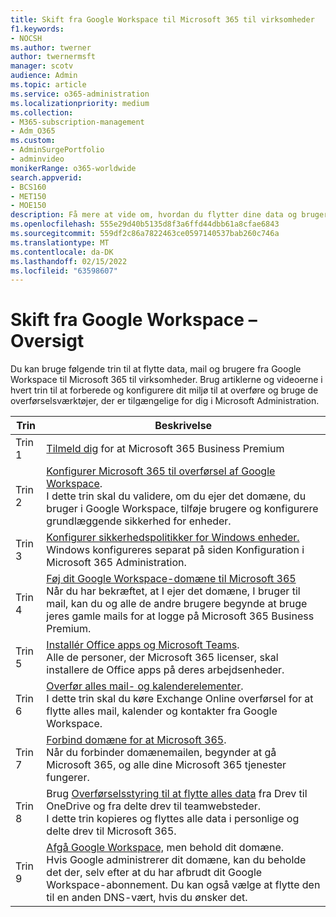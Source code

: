 ```yaml
---
title: Skift fra Google Workspace til Microsoft 365 til virksomheder
f1.keywords:
- NOCSH
ms.author: twerner
author: twernermsft
manager: scotv
audience: Admin
ms.topic: article
ms.service: o365-administration
ms.localizationpriority: medium
ms.collection:
- M365-subscription-management
- Adm_O365
ms.custom:
- AdminSurgePortfolio
- adminvideo
monikerRange: o365-worldwide
search.appverid:
- BCS160
- MET150
- MOE150
description: Få mere at vide om, hvordan du flytter dine data og brugere fra Google Workspace Microsoft 365 til virksomheder.
ms.openlocfilehash: 555e29d40b5135d8f3a6ffd44dbb61a8cfae6843
ms.sourcegitcommit: 559df2c86a7822463ce0597140537bab260c746a
ms.translationtype: MT
ms.contentlocale: da-DK
ms.lasthandoff: 02/15/2022
ms.locfileid: "63598607"
---
```

# <a name="switch-from-google-workspace---overview"></a>Skift fra Google Workspace – Oversigt

Du kan bruge følgende trin til at flytte data, mail og brugere fra Google Workspace til Microsoft 365 til virksomheder. Brug artiklerne og videoerne i hvert trin til at forberede og konfigurere dit miljø til at overføre og bruge de overførselsværktøjer, der er tilgængelige for dig i Microsoft Administration.


| Trin  |Beskrivelse  |
|---------|---------|
|Trin 1 | [Tilmeld dig](../admin-overview/sign-up-for-office-365.md) for at Microsoft 365 Business Premium       |
|Trin 2 | [Konfigurer Microsoft 365 til overførsel af Google Workspace](set-up-microsoft-365-forgoogle.md). </br> I dette trin skal du validere, om du ejer det domæne, du bruger i Google Workspace, tilføje brugere og konfigurere grundlæggende sikkerhed for enheder. |
|Trin 3 | [Konfigurer sikkerhedspolitikker for Windows enheder.](../setup/secure-win-10-pcs.md)</br> Windows konfigureres separat på siden Konfiguration i Microsoft 365 Administration. |
|Trin 4 | [Føj dit Google Workspace-domæne til Microsoft 365](add-google-domain.md) </br> Når du har bekræftet, at I ejer det domæne, I bruger til mail, kan du og alle de andre brugere begynde at bruge jeres gamle mails for at logge på Microsoft 365 Business Premium. |
|Trin 5 | [Installér Office apps og Microsoft Teams](../setup/install-applications.md).</br> Alle de personer, der Microsoft 365 licenser, skal installere de Office apps på deres arbejdsenheder.|
|Trin 6 | [Overfør alles mail- og kalenderelementer](migrate-email.md).</br> I dette trin skal du køre Exchange Online overførsel for at flytte alles mail, kalender og kontakter fra Google Workspace.  |
|Trin 7 | [Forbind domæne for at Microsoft 365](connect-domain-tom365.md). </br> Når du forbinder domænemailen, begynder at gå Microsoft 365, og alle dine Microsoft 365 tjenester fungerer.|
|Trin 8|Brug [Overførselsstyring til at flytte alles data](migrate-files-migration-manager.md) fra Drev til OneDrive og fra delte drev til teamwebsteder.</br> I dette trin kopieres og flyttes alle data i personlige og delte drev til Microsoft 365.|
|Trin 9| [Afgå Google Workspace,](cancel-google.md) men behold dit domæne. </br> Hvis Google administrerer dit domæne, kan du beholde det der, selv efter at du har afbrudt dit Google Workspace-abonnement. Du kan også vælge at flytte den til en anden DNS-vært, hvis du ønsker det.|


